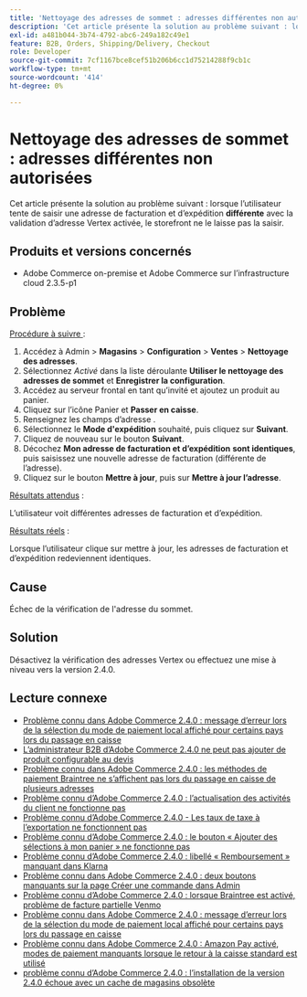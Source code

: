 ```yaml
---
title: 'Nettoyage des adresses de sommet : adresses différentes non autorisées'
description: 'Cet article présente la solution au problème suivant : lorsque l’utilisateur tente de saisir une adresse de facturation et d’expédition **différente** avec la validation d’adresse Vertex activée, le storefront ne le laisse pas saisir.'
exl-id: a481b044-3b74-4792-abc6-249a182c49e1
feature: B2B, Orders, Shipping/Delivery, Checkout
role: Developer
source-git-commit: 7cf1167bce8cef51b206b6cc1d75214288f9cb1c
workflow-type: tm+mt
source-wordcount: '414'
ht-degree: 0%

---
```


# Nettoyage des adresses de sommet : adresses différentes non autorisées

Cet article présente la solution au problème suivant : lorsque l’utilisateur tente de saisir une adresse de facturation et d’expédition **différente** avec la validation d’adresse Vertex activée, le storefront ne le laisse pas la saisir.

## Produits et versions concernés

* Adobe Commerce on-premise et Adobe Commerce sur l’infrastructure cloud 2.3.5-p1

## Problème

<u>Procédure à suivre </u> :

1. Accédez à Admin > **Magasins** > **Configuration** > **Ventes** > **Nettoyage des adresses**.
1. Sélectionnez *Activé* dans la liste déroulante **Utiliser le nettoyage des adresses de sommet** et **Enregistrer la configuration**.
1. Accédez au serveur frontal en tant qu’invité et ajoutez un produit au panier.
1. Cliquez sur l’icône Panier et **Passer en caisse**.
1. Renseignez les champs d’adresse .
1. Sélectionnez le **Mode d&#39;expédition** souhaité, puis cliquez sur **Suivant**.
1. Cliquez de nouveau sur le bouton **Suivant**.
1. Décochez **Mon adresse de facturation et d’expédition** **sont identiques**, puis saisissez une nouvelle adresse de facturation (différente de l’adresse).
1. Cliquez sur le bouton **Mettre à jour**, puis sur **Mettre à jour l’adresse**.

<u>Résultats attendus</u> :

L’utilisateur voit différentes adresses de facturation et d’expédition.

<u>Résultats réels</u> :

Lorsque l’utilisateur clique sur mettre à jour, les adresses de facturation et d’expédition redeviennent identiques.

## Cause

Échec de la vérification de l&#39;adresse du sommet.

## Solution

Désactivez la vérification des adresses Vertex ou effectuez une mise à niveau vers la version 2.4.0.

## Lecture connexe

* [Problème connu dans Adobe Commerce 2.4.0 : message d’erreur lors de la sélection du mode de paiement local affiché pour certains pays lors du passage en caisse](/help/troubleshooting/payments/magento-2-4-0-checkout-error-selecting-local-payments.md)
* [L’administrateur B2B d’Adobe Commerce 2.4.0 ne peut pas ajouter de produit configurable au devis](/help/troubleshooting/miscellaneous/magento-2-4-0-b2b-admin-can-t-add-configurable-product-to-quote.md)
* [Problème connu dans Adobe Commerce 2.4.0 : les méthodes de paiement Braintree ne s’affichent pas lors du passage en caisse de plusieurs adresses](/help/troubleshooting/payments/magento-2-4-0-braintree-not-in-multiple-addresses-checkout.md)
* [Problème connu d’Adobe Commerce 2.4.0 : l’actualisation des activités du client ne fonctionne pas](/help/troubleshooting/miscellaneous/magento-2-4-0-refresh-on-customer-activities-does-not-work.md)
* [Problème connu d’Adobe Commerce 2.4.0 - Les taux de taxe à l’exportation ne fonctionnent pas](/help/troubleshooting/miscellaneous/magento-2-4-0-known-issue-export-tax-rates-does-not-work.md)
* [Problème connu d’Adobe Commerce 2.4.0 : le bouton « Ajouter des sélections à mon panier » ne fonctionne pas](/help/troubleshooting/miscellaneous/magento-2-4-0-add-selections-to-my-cart-does-not-work.md)
* [Problème connu d’Adobe Commerce 2.4.0 : libellé « Remboursement » manquant dans Klarna](/help/troubleshooting/payments/magento-2-4-0-known-issue-missing-refund-label-in-klarna.md)
* [Problème connu dans Adobe Commerce 2.4.0 : deux boutons manquants sur la page Créer une commande dans Admin](/help/troubleshooting/miscellaneous/magento-2-4-0-known-issue-create-new-order-buttons-missing.md)
* [Problème connu d’Adobe Commerce 2.4.0 : lorsque Braintree est activé, problème de facture partielle Venmo](/help/troubleshooting/payments/magento-2-4-0-2-4-1-enable-braintree-venmo-partial-invoice-issue.md)
* [Problème connu dans Adobe Commerce 2.4.0 : message d’erreur lors de la sélection du mode de paiement local affiché pour certains pays lors du passage en caisse](/help/troubleshooting/payments/magento-2-4-0-checkout-error-selecting-local-payments.md)
* [Problème connu dans Adobe Commerce 2.4.0 : Amazon Pay activé, modes de paiement manquants lorsque le retour à la caisse standard est utilisé](/help/troubleshooting/payments/magento-2-4-0-known-issue-amazon-pay-no-payment-methods.md)
* [problème connu d’Adobe Commerce 2.4.0 : l’installation de la version 2.4.0 échoue avec un cache de magasins obsolète](/help/troubleshooting/installation-and-upgrade/magento-2-4-0-known-issue-2-4-0-installation-fails-with-outdated-stores-cache.md)
